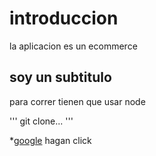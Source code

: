 # introduccion
la aplicacion es un ecommerce

## soy un subtitulo
para correr tienen que usar node

'''
git clone...
'''

*[google](www.google.com) hagan click
